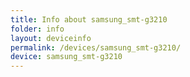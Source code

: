 ```yaml
---
title: Info about samsung_smt-g3210
folder: info
layout: deviceinfo
permalink: /devices/samsung_smt-g3210/
device: samsung_smt-g3210
---
```

